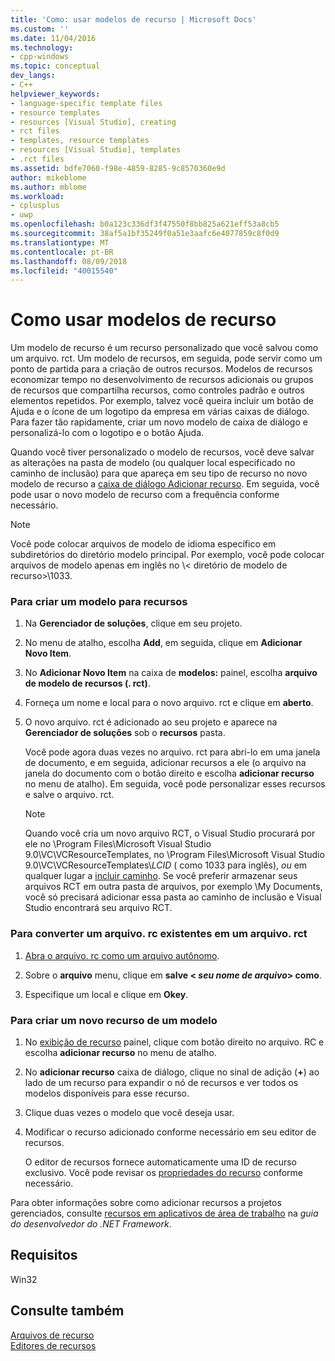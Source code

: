 ```yaml
---
title: 'Como: usar modelos de recurso | Microsoft Docs'
ms.custom: ''
ms.date: 11/04/2016
ms.technology:
- cpp-windows
ms.topic: conceptual
dev_langs:
- C++
helpviewer_keywords:
- language-specific template files
- resource templates
- resources [Visual Studio], creating
- rct files
- templates, resource templates
- resources [Visual Studio], templates
- .rct files
ms.assetid: bdfe7060-f98e-4859-8285-9c8570360e9d
author: mikeblome
ms.author: mblome
ms.workload:
- cplusplus
- uwp
ms.openlocfilehash: b0a123c336df3f47550f8bb825a621eff53a8cb5
ms.sourcegitcommit: 38af5a1bf35249f0a51e3aafc6e4077859c8f0d9
ms.translationtype: MT
ms.contentlocale: pt-BR
ms.lasthandoff: 08/09/2018
ms.locfileid: "40015540"
---
```

# <a name="how-to-use-resource-templates"></a>Como usar modelos de recurso
Um modelo de recurso é um recurso personalizado que você salvou como um arquivo. rct. Um modelo de recursos, em seguida, pode servir como um ponto de partida para a criação de outros recursos. Modelos de recursos economizar tempo no desenvolvimento de recursos adicionais ou grupos de recursos que compartilha recursos, como controles padrão e outros elementos repetidos. Por exemplo, talvez você queira incluir um botão de Ajuda e o ícone de um logotipo da empresa em várias caixas de diálogo. Para fazer tão rapidamente, criar um novo modelo de caixa de diálogo e personalizá-lo com o logotipo e o botão Ajuda.  
  
 Quando você tiver personalizado o modelo de recursos, você deve salvar as alterações na pasta de modelo (ou qualquer local especificado no caminho de inclusão) para que apareça em seu tipo de recurso no novo modelo de recurso a [caixa de diálogo Adicionar recurso](../windows/add-resource-dialog-box.md). Em seguida, você pode usar o novo modelo de recurso com a frequência conforme necessário.  
  
> [!NOTE]
>  Você pode colocar arquivos de modelo de idioma específico em subdiretórios do diretório modelo principal. Por exemplo, você pode colocar arquivos de modelo apenas em inglês no \\< diretório de modelo de recurso\>\1033.  
  
### <a name="to-create-a-template-for-resources"></a>Para criar um modelo para recursos  
  
1.  Na **Gerenciador de soluções**, clique em seu projeto.  
  
2.  No menu de atalho, escolha **Add**, em seguida, clique em **Adicionar Novo Item**.  
  
3.  No **Adicionar Novo Item** na caixa de **modelos:** painel, escolha **arquivo de modelo de recursos (. rct)**.  
  
4.  Forneça um nome e local para o novo arquivo. rct e clique em **aberto**.  
  
5.  O novo arquivo. rct é adicionado ao seu projeto e aparece na **Gerenciador de soluções** sob o **recursos** pasta.  
  
     Você pode agora duas vezes no arquivo. rct para abri-lo em uma janela de documento, e em seguida, adicionar recursos a ele (o arquivo na janela do documento com o botão direito e escolha **adicionar recurso** no menu de atalho). Em seguida, você pode personalizar esses recursos e salve o arquivo. rct.  
  
    > [!NOTE]
    >  Quando você cria um novo arquivo RCT, o Visual Studio procurará por ele no \Program Files\Microsoft Visual Studio 9.0\VC\VCResourceTemplates, no \Program Files\Microsoft Visual Studio 9.0\VC\VCResourceTemplates\\*LCID* ( como 1033 para inglês), *ou* em qualquer lugar a [incluir caminho](../windows/how-to-specify-include-directories-for-resources.md). Se você preferir armazenar seus arquivos RCT em outra pasta de arquivos, por exemplo \My Documents, você só precisará adicionar essa pasta ao caminho de inclusão e Visual Studio encontrará seu arquivo RCT.  
  
### <a name="to-convert-an-existing-rc-file-to-an-rct-file"></a>Para converter um arquivo. rc existentes em um arquivo. rct  
  
1.  [Abra o arquivo. rc como um arquivo autônomo](../windows/how-to-open-a-resource-script-file-outside-of-a-project-standalone.md).  
  
2.  Sobre o **arquivo** menu, clique em **salve \< *seu nome de arquivo*> como**.  
  
3.  Especifique um local e clique em **Okey**.  
  
### <a name="to-create-a-new-resource-from-a-template"></a>Para criar um novo recurso de um modelo  
  
1.  No [exibição de recurso](../windows/resource-view-window.md) painel, clique com botão direito no arquivo. RC e escolha **adicionar recurso** no menu de atalho.  
  
2.  No **adicionar recurso** caixa de diálogo, clique no sinal de adição (**+**) ao lado de um recurso para expandir o nó de recursos e ver todos os modelos disponíveis para esse recurso.  
  
3.  Clique duas vezes o modelo que você deseja usar.  
  
4.  Modificar o recurso adicionado conforme necessário em seu editor de recursos.  
  
     O editor de recursos fornece automaticamente uma ID de recurso exclusivo. Você pode revisar os [propriedades do recurso](../windows/changing-the-properties-of-a-resource.md) conforme necessário.  
  
 Para obter informações sobre como adicionar recursos a projetos gerenciados, consulte [recursos em aplicativos de área de trabalho](/dotnet/framework/resources/index) na *guia do desenvolvedor do .NET Framework*.  
  
## <a name="requirements"></a>Requisitos  
 Win32  
  
## <a name="see-also"></a>Consulte também  
 [Arquivos de recurso](../windows/resource-files-visual-studio.md)   
 [Editores de recursos](../windows/resource-editors.md)